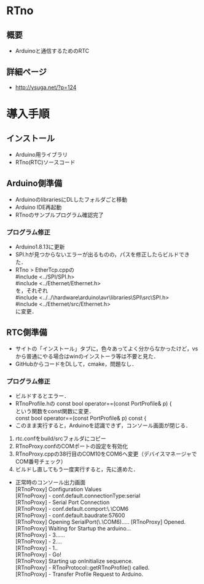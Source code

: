 # RTno
## 概要
- Arduinoと通信するためのRTC
## 詳細ページ
- http://ysuga.net/?p=124

# 導入手順
## インストール
- Arduino用ライブラリ
- RTno(RTC)ソースコード

## Arduino側準備
- ArduinoのlibrariesにDLしたフォルダごと移動
- Arduino IDE再起動
- RTnoのサンプルプログラム確認完了

### プログラム修正
- Arduino1.8.13に更新
- SPI.hが見つからないエラーが出るものの，パスを修正したらビルドできた．
- RTno > EtherTcp.cppの  
#include <../SPI/SPI.h>  
#include <../Ethernet/Ethernet.h>  
を，それぞれ  
#include <../../\hardware\arduino\avr\libraries\SPI\src\SPI.h>  
#include <../Ethernet/src/Ethernet.h>  
に変更．  

## RTC側準備
- サイトの「インストール」タブに，色々あってよく分からなかったけど，vsから普通にやる場合はwinのインストーラ等は不要と見た．
- GitHubからコードをDLして，cmake，問題なし．

### プログラム修正
- ビルドするとエラー．
- RTnoProfile.hの
const bool operator==(const PortProfile& p) {  
という関数をconst関数に変更．  
const bool operator==(const PortProfile& p) const {  
- このまま実行すると，Arduinoを認識できず，コンソール画面が閉じる．  

1. rtc.confをbuild/srcフォルダにコピー
2. RTnoProxy.confのCOMポートの設定を有効化
3. RTnoProxy.cppの38行目のCOM10をCOM6へ変更（デバイスマネージャでCOM番号チェック）
4. ビルドし直してもう一度実行すると，先に進めた．

- 正常時のコンソール出力画面  
[RTnoProxy] Configuration Values  
[RTnoProxy]  - conf.default.connectionType:serial  
[RTnoProxy]  - Serial Port Connection  
[RTnoProxy]     - conf.default.comport:\\.\COM6  
[RTnoProxy]     - conf.default.baudrate:57600  
[RTnoProxy] Opening SerialPort(\\.\COM6)..... [RTnoProxy] Opened.  
[RTnoProxy] Waiting for Startup the arduino...  
[RTnoProxy]  - 3......  
[RTnoProxy]  - 2....  
[RTnoProxy]  - 1..  
[RTnoProxy]  - Go!  
[RTnoProxy] Starting up onInitialize sequence.  
[RTnoProxy]  - RTnoProtocol::getRTnoProfile() called.  
[RTnoProxy]     - Transfer Profile Request to Arduino.  
